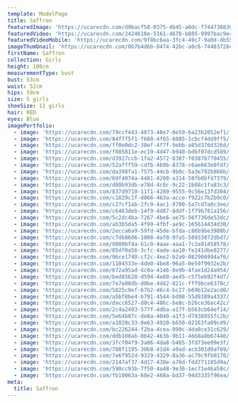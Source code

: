 ```yaml
---
template: ModelPage
title: Saffron
featuredImage: 'https://ucarecdn.com/d9bacf58-0375-4b45-a0dc-f74473683021/'
featuredVideo: 'https://ucarecdn.com/2424610e-5161-4678-b885-9997bac9ec73/'
featuredVideoMobile: 'https://ucarecdn.com/9f8bc6aa-3fc4-49c7-9a0d-db55c16a834e/'
imageThumbnail: 'https://ucarecdn.com/0b7b4d6b-8474-42bc-a0c6-744837264fc1/'
firstName: Saffron
collection: Girls
height: 108cm
measurementType: bust
bust: 53cm
waist: 52cm
hips: 59cm
size: 5 girls
shoeSize: 11 girls
hair: RED
eyes: Blue
imagePortfolio:
  - image: 'https://ucarecdn.com/79ccf443-4873-48e7-8e59-6a23b2052ef1/'
  - image: 'https://ucarecdn.com/84f7f5f1-f680-4f65-8085-1cbcf4dd9ff5/'
  - image: 'https://ucarecdn.com/ff0e0dc2-38ef-4f7f-9ebb-a85d376d326d/'
  - image: 'https://ucarecdn.com/f085811e-ec19-4d47-b940-bd6f07dcd589/'
  - image: 'https://ucarecdn.com/d3927ccb-1fa2-4572-8307-f0387b770455/'
  - image: 'https://ucarecdn.com/52afff59-cdfb-4b9b-8378-c6ae663e0fdf/'
  - image: 'https://ucarecdn.com/da398fa1-f575-44cb-9b0c-5a3e792b866b/'
  - image: 'https://ucarecdn.com/69f4074a-4481-4208-a314-58fb0bfd7379/'
  - image: 'https://ucarecdn.com/d80b93db-e78d-4c0c-9c22-1b88c1fa83c3/'
  - image: 'https://ucarecdn.com/837d9710-11f1-4289-9555-9c56e13fd304/'
  - image: 'https://ucarecdn.com/c1829c1f-d866-463a-acce-f922c7b2b9c0/'
  - image: 'https://ucarecdn.com/c27cf1ab-2fc9-4ac1-9780-5a7cd7a0c3ee/'
  - image: 'https://ucarecdn.com/c6463deb-14f9-4d87-8ddf-1f79b781a156/'
  - image: 'https://ucarecdn.com/5c2dc4ba-7267-4be6-ae75-56f736de52dc/'
  - image: 'https://ucarecdn.com/ab3b5da5-4f99-4fbf-ae9c-165614434d30/'
  - image: 'https://ucarecdn.com/2ecca6a9-59fd-45de-bfda-c86b9be3988b/'
  - image: 'https://ucarecdn.com/c7db8606-1008-4af0-97a5-58933872dbd7/'
  - image: 'https://ucarecdn.com/9800bf4a-b1c0-4aae-aaa1-7c3a91458578/'
  - image: 'https://ucarecdn.com/05df0a56-3cfc-4ade-aa10-fe241dbe8277/'
  - image: 'https://ucarecdn.com/96ce1740-cf2c-4ee2-b2a9-082906994af6/'
  - image: 'https://ucarecdn.com/1104533e-4de0-4be8-96a5-0e59f9932e2b/'
  - image: 'https://ucarecdn.com/672a95ad-4c0a-4146-8e9b-4fae1d24a954/'
  - image: 'https://ucarecdn.com/bed85628-d594-4e80-ae45-c5f5eb92f4d7/'
  - image: 'https://ucarecdn.com/7e7e80db-d0be-4d42-821c-fff9bce6378c/'
  - image: 'https://ucarecdn.com/5825c9ef-67b2-46c4-bc27-b69b12e2acd0/'
  - image: 'https://ucarecdn.com/a5bf8be4-6791-4544-bd98-55d9389a4337/'
  - image: 'https://ucarecdn.com/dacc6527-d0c4-486c-be8c-b26ce36ac42c/'
  - image: 'https://ucarecdn.com/2c4a2493-577f-4dba-a17f-b563cb64ef14/'
  - image: 'https://ucarecdn.com/5e64b07c-de8a-4040-a1f3-d7838855fc2b/'
  - image: 'https://ucarecdn.com/a1028c33-0e63-4920-b650-02163fa09cd9/'
  - image: 'https://ucarecdn.com/bc226244-f2ba-4cea-999c-4da0ce31c629/'
  - image: 'https://ucarecdn.com/ddb108ab-0642-463b-9b11-4668a8b67440/'
  - image: 'https://ucarecdn.com/3fcf04f9-3a06-4da8-b465-3fd73ee09e3f/'
  - image: 'https://ucarecdn.com/788f1195-30b8-41d4-a9ad-acb301d0af69/'
  - image: 'https://ucarecdn.com/7e6f952d-9329-4329-8a36-ac79c9fb0170/'
  - image: 'https://ucarecdn.com/2147af37-4d17-438e-a76d-fdd771185d9a/'
  - image: 'https://ucarecdn.com/590cc93b-7f50-4a48-9e36-1ec71e46a58c/'
  - image: 'https://ucarecdn.com/fb10063a-68e2-468a-bd37-94d3335f96ea/'
meta:
  title: Saffron
---
```


